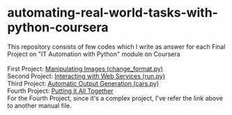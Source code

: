 # automating-real-world-tasks-with-python-coursera
This repository consists of few codes which I write as answer for each Final Project on "IT Automation with Python" module on Coursera <br>
<br>
First Project: [Manipulating Images (change_format.py)](https://github.com/ahmdxrzky/automating-real-world-tasks-with-python-coursera/blob/main/change_format.py) <br>
Second Project: [Interacting with Web Services (run.py)](https://github.com/ahmdxrzky/automating-real-world-tasks-with-python-coursera/blob/main/run.py) <br>
Third Project: [Automatic Output Generation (cars.py)](https://github.com/ahmdxrzky/automating-real-world-tasks-with-python-coursera/blob/main/cars.py) <br>
Fourth Project: [Putting it All Together](https://github.com/ahmdxrzky/automating-real-world-tasks-with-python-coursera/blob/main/fourth_project.md) <br>
For the Fourth Project, since it's a complex project, I've refer the link above to another manual file.

